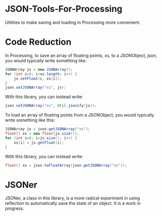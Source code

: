 # JSON-Tools-For-Processing
Utilities to make saving and loading in Processing more convenient.

# Code Reduction
In Processing, to save an array of floating points, xs, to a JSONObject, json, you would typically write something like:

```java
JSONArray js = new JSONArray();
for (int i=0; i<xs.length; i++) {
    js.setFloat(i, xs[i]);
}
json.setJSONArray("xs", js);
```

With this library, you can instead write:

```java
json.setJSONArray("xs", Util.jsonify(js));
```

To load an array of floating points from a JSONObject, you would typically write something like this:

```java
JSONArray js = json.getJSONArray("xs");
float[] xs = new float[js.size()];
for (int i=0; i<js.size(); i++) {
    xs[i] = js.getFloat(i);
}
```

With this library, you can instead write:

```java
float[] xs = json.toFloatArray(json.getJSONArray("xs"));
```

# JSONer
JSONer, a class in this library, is a more radical experiment in using reflection to automatically save the state of an object. It is a work in progress.

